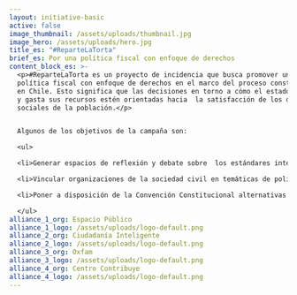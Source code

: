 ```yaml
---
layout: initiative-basic
active: false
image_thumbnail: /assets/uploads/thumbnail.jpg
image_hero: /assets/uploads/hero.jpg
title_es: "#ReparteLaTorta"
brief_es: Por una política fiscal con enfoque de derechos
content_block_es: >-
  <p>#ReparteLaTorta es un proyecto de incidencia que busca promover una
  política fiscal con enfoque de derechos en el marco del proceso constituyente
  en Chile. Esto significa que las decisiones en torno a cómo el estado recauda
  y gasta sus recursos estén orientadas hacia  la satisfacción de los derechos
  sociales de la población.</p>


  Algunos de los objetivos de la campaña son:

  <ul>

  <li>Generar espacios de reflexión y debate sobre  los estándares internacionales y mejores prácticas comparadas en materia de principios constitucionales para una política fiscal con enfoque de derechos.</li>

  <li>Vincular organizaciones de la sociedad civil en temáticas de política fiscal y derechos sociales</li>

  <li>Poner a disposición de la Convención Constitucional alternativas normativas para la consagración de principios e instituciones que garanticen una política fiscal con enfoque de derechos.</li>

  </ul>
alliance_1_org: Espacio Público
alliance_1_logo: /assets/uploads/logo-default.png
alliance_2_org: Ciudadanía Inteligente
alliance_2_logo: /assets/uploads/logo-default.png
alliance_3_org: Oxfam
alliance_3_logo: /assets/uploads/logo-default.png
alliance_4_org: Centro Contribuye
alliance_4_logo: /assets/uploads/logo-default.png
---
```

